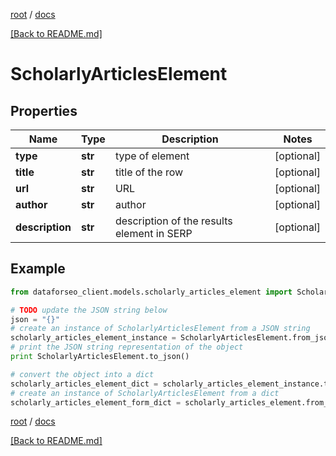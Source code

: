 [root](./../ "root") / [docs](./ "docs")

[[Back to README.md]](./../README.md "[Back to README.md]")

# ScholarlyArticlesElement

## Properties

Name | Type | Description | Notes
------------ | ------------- | ------------- | -------------
**type** | **str** | type of element | [optional]
**title** | **str** | title of the row | [optional]
**url** | **str** | URL | [optional]
**author** | **str** | author | [optional]
**description** | **str** | description of the results element in SERP | [optional]

## Example

```python
from dataforseo_client.models.scholarly_articles_element import ScholarlyArticlesElement

# TODO update the JSON string below
json = "{}"
# create an instance of ScholarlyArticlesElement from a JSON string
scholarly_articles_element_instance = ScholarlyArticlesElement.from_json(json)
# print the JSON string representation of the object
print ScholarlyArticlesElement.to_json()

# convert the object into a dict
scholarly_articles_element_dict = scholarly_articles_element_instance.to_dict()
# create an instance of ScholarlyArticlesElement from a dict
scholarly_articles_element_form_dict = scholarly_articles_element.from_dict(scholarly_articles_element_dict)
```

  

[root](./../ "root") / [docs](./ "docs")

[[Back to README.md]](./../README.md "[Back to README.md]")